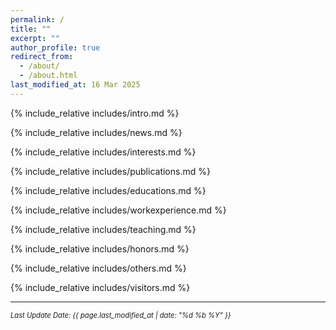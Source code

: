 ```yaml
---
permalink: /
title: ""
excerpt: ""
author_profile: true
redirect_from: 
  - /about/
  - /about.html
last_modified_at: 16 Mar 2025
---
```

<span class='anchor' id='about-me'></span>

{% include_relative includes/intro.md %}

{% include_relative includes/news.md %}

{% include_relative includes/interests.md %}

{% include_relative includes/publications.md %}

{% include_relative includes/educations.md %}

{% include_relative includes/workexperience.md %}

{% include_relative includes/teaching.md %}

{% include_relative includes/honors.md %}

{% include_relative includes/others.md %}

{% include_relative includes/visitors.md %}

---

<p style="font-size: 0.8em; font-style: italic;">Last Update Date: {{ page.last_modified_at | date: "%d %b %Y" }}</p>

